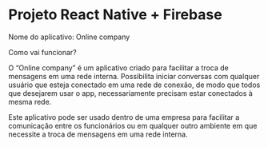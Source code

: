 # Projeto React Native + Firebase

Nome do aplicativo: Online company

Como vai funcionar?

O “Online company” é um aplicativo criado  para  facilitar  a  troca  de  mensagens em uma rede interna. Possibilita iniciar conversas com qualquer usuário que esteja conectado em uma rede de conexão, de modo que todos que desejarem usar o app, necessariamente precisam estar conectados à mesma rede.

Este aplicativo pode ser usado dentro de uma empresa para facilitar a comunicação entre os funcionários ou em qualquer outro ambiente em que necessite a troca de mensagens em uma rede interna.

